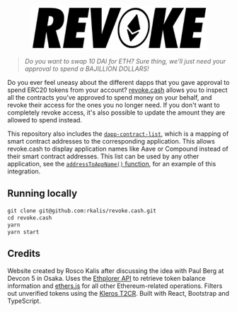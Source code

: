 <p align="center">
  <img width="400" src="public/revoke.png">
</p>

> *Do you want to swap 10 DAI for ETH? Sure thing, we'll just need your approval to spend a BAJILLION DOLLARS!*

Do you ever feel uneasy about the different dapps that you gave approval to spend ERC20 tokens from your account? [revoke.cash](https://revoke.cash) allows you to inspect all the contracts you've approved to spend money on your behalf, and revoke their access for the ones you no longer need. If you don't want to completely revoke access, it's also possible to update the amount they are allowed to spend instead.

This repository also includes the [`dapp-contract-list`](/dapp-contract-list/), which is a mapping of smart contract addresses to the corresponding application. This allows revoke.cash to display application names like Aave or Compound instead of their smart contract addresses. This list can be used by any other application, see the [`addressToAppName()` function](/src/util.ts#L31), for an example of this integration.

## Running locally
```
git clone git@github.com:rkalis/revoke.cash.git
cd revoke.cash
yarn
yarn start
```

## Credits
Website created by Rosco Kalis after discussing the idea with Paul Berg at Devcon 5 in Osaka. Uses the [Ethplorer API](https://github.com/EverexIO/Ethplorer/wiki/ethplorer-api) to retrieve token balance information and [ethers.js](https://github.com/ethers-io/ethers.js) for all other Ethereum-related operations. Filters out unverified tokens using the [Kleros T2CR](https://tokens.kleros.io/tokens). Built with React, Bootstrap and TypeScript.
